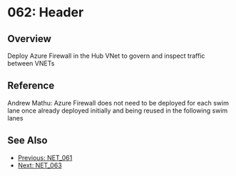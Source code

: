 ﻿# 062: Header
## Overview
Deploy Azure Firewall in the Hub VNet to govern and inspect traffic between VNETs

## Reference
Andrew Mathu: Azure Firewall does not need to be deployed for each swim lane once already deployed initially and being reused in the following swim lanes

## See Also
- [Previous: NET_061](NET_061.md)
- [Next: NET_063](NET_063.md)
